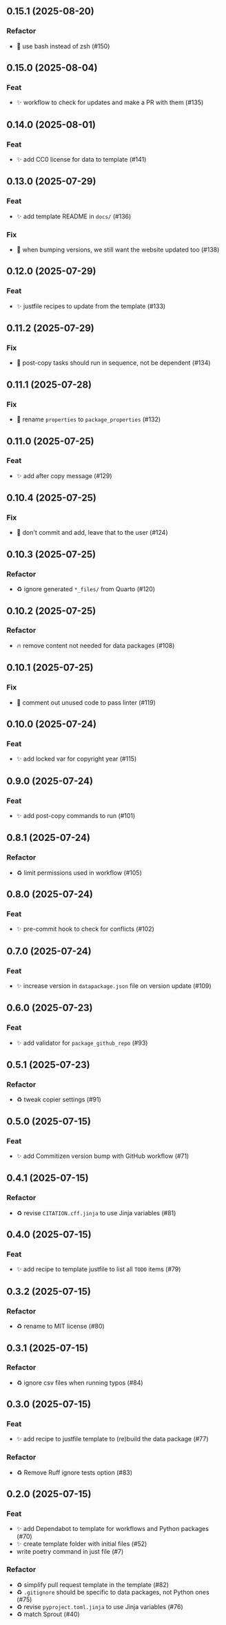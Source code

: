## 0.15.1 (2025-08-20)

### Refactor

- :construction_worker: use bash instead of zsh (#150)

## 0.15.0 (2025-08-04)

### Feat

- :sparkles: workflow to check for updates and make a PR with them (#135)

## 0.14.0 (2025-08-01)

### Feat

- :sparkles: add CC0 license for data to template (#141)

## 0.13.0 (2025-07-29)

### Feat

- :sparkles: add template README in `docs/` (#136)

### Fix

- :bug: when bumping versions, we still want the website updated too (#138)

## 0.12.0 (2025-07-29)

### Feat

- :sparkles: justfile recipes to update from the template (#133)

## 0.11.2 (2025-07-29)

### Fix

- :bug: post-copy tasks should run in sequence, not be dependent (#134)

## 0.11.1 (2025-07-28)

### Fix

- :bug: rename `properties` to `package_properties` (#132)

## 0.11.0 (2025-07-25)

### Feat

- :sparkles: add after copy message (#129)

## 0.10.4 (2025-07-25)

### Fix

- :bug: don't commit and add, leave that to the user (#124)

## 0.10.3 (2025-07-25)

### Refactor

- :recycle: ignore generated `*_files/` from Quarto (#120)

## 0.10.2 (2025-07-25)

### Refactor

- :fire: remove content not needed for data packages (#108)

## 0.10.1 (2025-07-25)

### Fix

- :bug: comment out unused code to pass linter (#119)

## 0.10.0 (2025-07-24)

### Feat

- :sparkles: add locked var for copyright year (#115)

## 0.9.0 (2025-07-24)

### Feat

- :sparkles: add post-copy commands to run (#101)

## 0.8.1 (2025-07-24)

### Refactor

- :recycle: limit permissions used in workflow (#105)

## 0.8.0 (2025-07-24)

### Feat

- :sparkles: pre-commit hook to check for conflicts (#102)

## 0.7.0 (2025-07-24)

### Feat

- :sparkles: increase version in `datapackage.json` file on version update (#109)

## 0.6.0 (2025-07-23)

### Feat

- :sparkles: add validator for `package_github_repo` (#93)

## 0.5.1 (2025-07-23)

### Refactor

- :recycle: tweak copier settings (#91)

## 0.5.0 (2025-07-15)

### Feat

- :sparkles: add Commitizen version bump with GitHub workflow (#71)

## 0.4.1 (2025-07-15)

### Refactor

- :recycle: revise `CITATION.cff.jinja` to use Jinja variables (#81)

## 0.4.0 (2025-07-15)

### Feat

- :sparkles: add recipe to template justfile to list all `TODO` items (#79)

## 0.3.2 (2025-07-15)

### Refactor

- :recycle: rename to MIT license (#80)

## 0.3.1 (2025-07-15)

### Refactor

- :recycle: ignore csv files when running typos (#84)

## 0.3.0 (2025-07-15)

### Feat

- :sparkles: add recipe to justfile template to (re)build the data package (#77)

### Refactor

- :recycle: Remove Ruff ignore tests option (#83)

## 0.2.0 (2025-07-15)

### Feat

- :sparkles: add Dependabot to template for workflows and Python packages (#70)
- :sparkles: create template folder with initial files (#52)
- write poetry command in just file (#7)

### Refactor

- :recycle: simplify pull request template in the template (#82)
- :recycle: `.gitignore` should be specific to data packages, not Python ones (#75)
- :recycle: revise `pyproject.toml.jinja` to use Jinja variables (#76)
- :recycle: match Sprout (#40)
